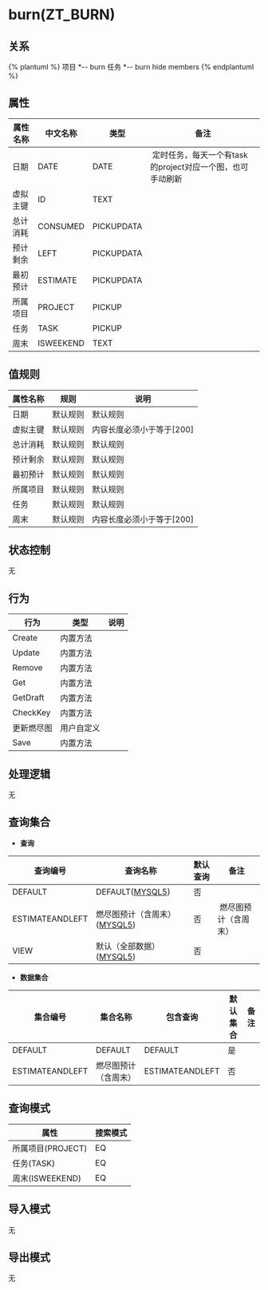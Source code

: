 # burn(ZT_BURN)

  

## 关系
{% plantuml %}
项目 *-- burn 
任务 *-- burn 
hide members
{% endplantuml %}

## 属性

| 属性名称        |    中文名称    | 类型     |  备注  |
| --------   |------------| -----   |  -------- | 
|日期|DATE|DATE|&nbsp;定时任务，每天一个有task的project对应一个图，也可手动刷新|
|虚拟主键|ID|TEXT|&nbsp;|
|总计消耗|CONSUMED|PICKUPDATA|&nbsp;|
|预计剩余|LEFT|PICKUPDATA|&nbsp;|
|最初预计|ESTIMATE|PICKUPDATA|&nbsp;|
|所属项目|PROJECT|PICKUP|&nbsp;|
|任务|TASK|PICKUP|&nbsp;|
|周末|ISWEEKEND|TEXT|&nbsp;|

## 值规则
| 属性名称    | 规则    |  说明  |
| --------   |------------| ----- | 
|日期|默认规则|默认规则|
|虚拟主键|默认规则|内容长度必须小于等于[200]|
|总计消耗|默认规则|默认规则|
|预计剩余|默认规则|默认规则|
|最初预计|默认规则|默认规则|
|所属项目|默认规则|默认规则|
|任务|默认规则|默认规则|
|周末|默认规则|内容长度必须小于等于[200]|

## 状态控制

无


## 行为
| 行为    | 类型    |  说明  |
| --------   |------------| ----- | 
|Create|内置方法|&nbsp;|
|Update|内置方法|&nbsp;|
|Remove|内置方法|&nbsp;|
|Get|内置方法|&nbsp;|
|GetDraft|内置方法|&nbsp;|
|CheckKey|内置方法|&nbsp;|
|更新燃尽图|用户自定义|&nbsp;|
|Save|内置方法|&nbsp;|

## 处理逻辑
无

## 查询集合

* **查询**

| 查询编号 | 查询名称       | 默认查询 |   备注|
| --------  | --------   | --------   | ----- |
|DEFAULT|DEFAULT([MYSQL5](../../appendix/query_MYSQL5.md#Burn_Default))|否|&nbsp;|
|ESTIMATEANDLEFT|燃尽图预计（含周末）([MYSQL5](../../appendix/query_MYSQL5.md#Burn_ESTIMATEANDLEFT))|否|&nbsp;燃尽图预计（含周末）|
|VIEW|默认（全部数据）([MYSQL5](../../appendix/query_MYSQL5.md#Burn_View))|否|&nbsp;|

* **数据集合**

| 集合编号 | 集合名称   |  包含查询  | 默认集合 |   备注|
| --------  | --------   | -------- | --------   | ----- |
|DEFAULT|DEFAULT|DEFAULT|是|&nbsp;|
|ESTIMATEANDLEFT|燃尽图预计（含周末）|ESTIMATEANDLEFT|否|&nbsp;|

## 查询模式
| 属性      |    搜索模式     |
| --------   |------------|
|所属项目(PROJECT)|EQ|
|任务(TASK)|EQ|
|周末(ISWEEKEND)|EQ|

## 导入模式
无


## 导出模式
无
